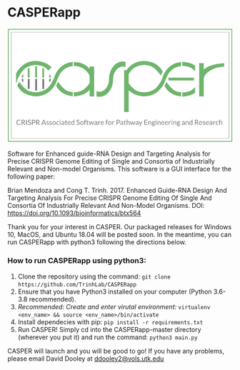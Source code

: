 # CASPERapp

![](CASPER-logo.jpg)

Software for Enhanced guide-RNA Design and Targeting Analysis for Precise CRISPR Genome Editing of Single and Consortia of Industrially Relevant and Non-model Organisms. This software is a GUI interface for the following paper:

Brian Mendoza and Cong T. Trinh. 2017. Enhanced Guide-RNA Design And Targeting Analysis For Precise CRISPR Genome Editing Of Single And Consortia Of Industrially Relevant And Non-Model Organisms. DOI: https://doi.org/10.1093/bioinformatics/btx564

Thank you for your interest in CASPER. Our packaged releases for Windows 10, MacOS, and Ubuntu 18.04 will be posted soon. In the meantime, you can run CASPERapp with python3 following the directions below.

### How to run CASPERapp using python3:
1) Clone the repository using the command: ```git clone https://github.com/TrinhLab/CASPERapp```
2) Ensure that you have Python3 installed on your computer (Python 3.6-3.8 recommended).
3) _Recommended: Create and enter virutal environment:_ ```virtualenv <env_name> && source <env_name>/bin/activate```
4) Install dependecies with pip: ```pip install -r requirements.txt```
5) Run CASPER!  Simply cd into the CASPERapp-master directory (wherever you put it) and run the command: ```python3 main.py```
   
CASPER will launch and you will be good to go! If you have any problems, please email David Dooley at ddooley2@vols.utk.edu

